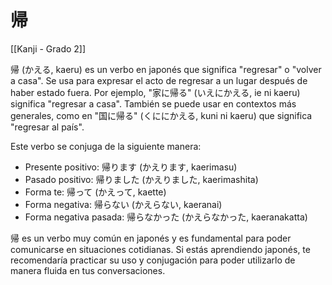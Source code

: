 # 帰

[[Kanji - Grado 2]]

帰 (かえる, kaeru) es un verbo en japonés que significa "regresar" o "volver a casa". Se usa para expresar el acto de regresar a un lugar después de haber estado fuera. Por ejemplo, "家に帰る" (いえにかえる, ie ni kaeru) significa "regresar a casa". También se puede usar en contextos más generales, como en "国に帰る" (くににかえる, kuni ni kaeru) que significa "regresar al país". 

Este verbo se conjuga de la siguiente manera:
- Presente positivo: 帰ります (かえります, kaerimasu)
- Pasado positivo: 帰りました (かえりました, kaerimashita)
- Forma te: 帰って (かえって, kaette)
- Forma negativa: 帰らない (かえらない, kaeranai)
- Forma negativa pasada: 帰らなかった (かえらなかった, kaeranakatta)

帰 es un verbo muy común en japonés y es fundamental para poder comunicarse en situaciones cotidianas. Si estás aprendiendo japonés, te recomendaría practicar su uso y conjugación para poder utilizarlo de manera fluida en tus conversaciones.
